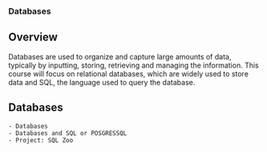 ### Databases
## Overview
Databases are used to organize and capture large amounts of data, typically by inputting, storing, retrieving and managing the information. This course will focus on relational databases, which are widely used to store data and SQL, the language used to query the database.

## Databases
    - Databases
    - Databases and SQL or POSGRESSQL
    - Project: SQL Zoo

